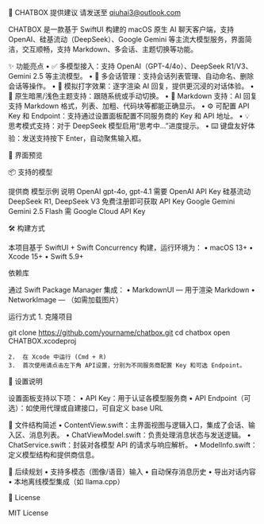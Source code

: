 💬 CHATBOX
提供建议 请发送至 qiuhai3@outlook.com





CHATBOX 是一款基于 SwiftUI 构建的 macOS 原生 AI 聊天客户端，支持 OpenAI、硅基流动（DeepSeek）、Google Gemini 等主流大模型服务，界面简洁，交互顺畅，支持 Markdown、多会话、主题切换等功能。

✨ 功能亮点
	•	✅ 多模型接入：支持 OpenAI（GPT-4/4o）、DeepSeek R1/V3、Gemini 2.5 等主流模型。
	•	💬 多会话管理：支持会话列表管理、自动命名、删除会话等操作。
	•	🧠 模拟打字效果：逐字渲染 AI 回复，提供更沉浸的对话体验。
	•	🎨 原生暗黑/浅色主题支持：跟随系统或手动切换。
	•	📝 Markdown 支持：AI 回复支持 Markdown 格式，列表、加粗、代码块等都能正确显示。
	•	⚙️ 可配置 API Key 和 Endpoint：支持通过设置面板配置不同服务商的 Key 和 API 地址。
	•	💡 思考模式支持：对于 DeepSeek 模型启用“思考中…”进度提示。
	•	⌨️ 键盘友好体验：发送支持按下 Enter，自动聚焦输入框。

📸 界面预览

📦 支持的模型

提供商	模型示例	说明
OpenAI	gpt-4o, gpt-4.1	需要 OpenAI API Key
硅基流动	DeepSeek R1, DeepSeek V3	免费注册即可获取 API Key
Google Gemini	Gemini 2.5 Flash	需 Google Cloud API Key

🛠️ 构建方式

本项目基于 SwiftUI + Swift Concurrency 构建，运行环境为：
	•	macOS 13+
	•	Xcode 15+
	•	Swift 5.9+

依赖库

通过 Swift Package Manager 集成：
	•	MarkdownUI — 用于渲染 Markdown
	•	NetworkImage — （如需加载图片）

运行方式
	1.	克隆项目

git clone https://github.com/yourname/chatbox.git
cd chatbox
open CHATBOX.xcodeproj


	2.	在 Xcode 中运行 (Cmd + R)
	3.	首次使用请点击左下角 API设置，分别为不同服务商配置 Key 和可选 Endpoint。

📄 设置说明

设置面板支持以下项：
	•	API Key：用于认证各模型服务商
	•	API Endpoint（可选）：如使用代理或自建接口，可自定义 base URL

🧩 文件结构简述
	•	ContentView.swift：主界面视图与逻辑入口，集成了会话、输入区、消息列表。
	•	ChatViewModel.swift：负责处理消息状态与发送逻辑。
	•	ChatService.swift：封装对各模型 API 的请求与响应解析。
	•	ModelInfo.swift：定义模型结构和提供商信息。

🧪 后续规划
	•	支持多模态（图像/语音）输入
	•	自动保存消息历史
	•	导出对话内容
	•	本地离线模型集成（如 llama.cpp）

📝 License

MIT License

